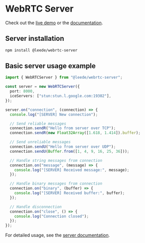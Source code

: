 # WebRTC Server

Check out the [live demo](https://webrtc-server-client.leede.ee/demo/) or the [documentation](https://webrtc-server-client.leede.ee/docs/).

## Server installation

```sh
npm install @leede/webrtc-server
```

## Basic server usage example

```ts
import { WebRTCServer } from "@leede/webrtc-server";

const server = new WebRTCServer({
  port: 8000,
  iceServers: ["stun:stun.l.google.com:19302"],
});

server.on("connection", (connection) => {
  console.log("[SERVER] New connection");

  // Send reliable messages
  connection.sendR("Hello from server over TCP");
  connection.sendR(new Float32Array([1.618, 1.414]).buffer);

  // Send unreliable messages
  connection.sendU("Hello from server over UDP");
  connection.sendU(Buffer.from([1, 4, 9, 16, 25, 36]));

  // Handle string messages from connection
  connection.on("message", (message) => {
    console.log("[SERVER] Received message:", message);
  });

  // Handle binary messages from connection
  connection.on("binary", (buffer) => {
    console.log("[SERVER] Received buffer:", buffer);
  });

  // Handle disconnection
  connection.on("close", () => {
    console.log("Connection closed");
  });
});
```

For detailed usage, see the [server documentation](https://webrtc-server-client.leede.ee/docs/modules/_leede_webrtc_server.html).
